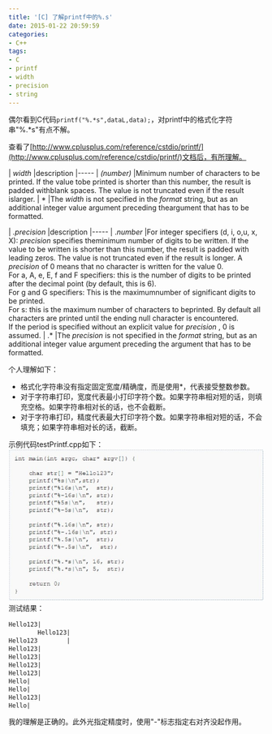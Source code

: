 ```yaml
---
title: '[C] 了解printf中的%.s'
date: 2015-01-22 20:59:59
categories: 
- C++
tags: 
- C
- printf
- width
- precision
- string
---
```

偶尔看到C代码`printf("%.*s",dataL,data);`，对printf中的格式化字符串"%.*s"有点不解。

查看了[http://www.cplusplus.com/reference/cstdio/printf/](http://www.cplusplus.com/reference/cstdio/printf/)文档后，有所理解。

| _width_ |description
|-----
| _(number)_ |Minimum number of characters to be printed. If the value tobe printed is shorter than this number, the result is padded withblank spaces. The value is not truncated even if the result islarger.
| * |The _width_ is not specified in the _format_ string, but as an additional integer value argument preceding theargument that has to be formatted.


| _.precision_ |description
|-----
| ._number_ |For integer specifiers (d, i, o,u, x, X): _precision_ specifies theminimum number of digits to be written. If the value to be written is shorter than this number, the result is padded with leading zeros. The value is not truncated even if the result is longer. A _precision_ of 0 means that no character is written for the value 0.<br>For a, A, e, E, f and F specifiers: this is the number of digits to be printed after the decimal point (by default, this is 6).<br>For g and G specifiers: This is the maximumnumber of significant digits to be printed.<br>For s: this is the maximum number of characters to beprinted. By default all characters are printed until the ending null character is encountered.<br>If the period is specified without an explicit value for _precision_ , 0 is assumed.
| .* |The _precision_ is not specified in the _format_ string, but as an additional integer value argument preceding the argument that has to be formatted.


个人理解如下：
- 格式化字符串没有指定固定宽度/精确度，而是使用*，代表接受整数参数。
- 对于字符串打印，宽度代表最小打印字符个数。如果字符串相对短的话，则填充空格。如果字符串相对长的话，也不会截断。
- 对于字符串打印，精度代表最大打印字符个数。如果字符串相对短的话，不会填充；如果字符串相对长的话，截断。

示例代码testPrintf.cpp如下：
![[C] 了解printf中的"%.*s"](/images/2015/1/0026uWfMzy7cz7Sth2820.jpg)
测试结果：
```
Hello123|
        Hello123|
Hello123        |
Hello123|
Hello123|
Hello123|
Hello123|
Hello|
Hello|
Hello123|
Hello|
```

我的理解是正确的。此外光指定精度时，使用"-"标志指定右对齐没起作用。
